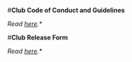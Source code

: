 #**Club Code of Conduct and Guidelines**

*Read [here](/conduct.md).**

#**Club Release Form**

*Read [here](/release.md).**

